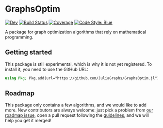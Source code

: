# GraphsOptim

<!-- [![Stable](https://img.shields.io/badge/docs-stable-blue.svg)](https://juliagraphs.org/GraphsOptim.jl/stable) -->
[![Dev](https://img.shields.io/badge/docs-dev-blue.svg)](https://juliagraphs.org/GraphsOptim.jl/dev)
[![Build Status](https://github.com/JuliaGraphs/GraphsOptim.jl/actions/workflows/CI.yml/badge.svg?branch=main)](https://github.com/JuliaGraphs/GraphsOptim.jl/actions/workflows/CI.yml?query=branch%3Amain)
[![Coverage](https://codecov.io/gh/JuliaGraphs/GraphsOptim.jl/branch/main/graph/badge.svg)](https://codecov.io/gh/JuliaGraphs/GraphsOptim.jl)
[![Code Style: Blue](https://img.shields.io/badge/code%20style-blue-4495d1.svg)](https://github.com/invenia/BlueStyle)

A package for graph optimization algorithms that rely on mathematical programming.

## Getting started

This package is still experimental, which is why it is not yet registered.
To install it, you need to use the GitHub URL:

```julia
using Pkg; Pkg.add(url="https://github.com/JuliaGraphs/GraphsOptim.jl")
```

## Roadmap

This package only contains a few algorithms, and we would like to add more.
New contributors are always welcome: just pick a problem from [our roadmap issue](https://github.com/JuliaGraphs/GraphsOptim.jl/issues/14), open a pull request following the [guidelines](https://github.com/JuliaGraphs/GraphsOptim.jl/CONTRIBUTING.md), and we will help you get it merged!
